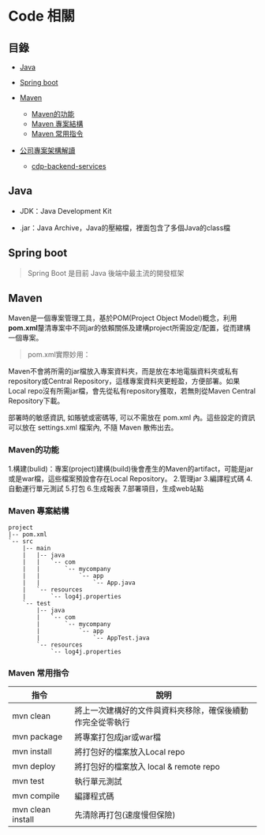 # Code 相關

## 目錄

* [Java](#Java)

* [Spring boot](#Spring-boot)

* [Maven](#Maven)

  * [Maven的功能](#Maven的功能)
  * [Maven 專案結構](#Maven-專案結構)
  * [Maven 常用指令](#Maven-常用指令)

* [公司專案架構解讀](#公司專案架構解讀)
  * [cdp-backend-services](#cdp-backend-services)

## Java

* JDK：Java Development Kit

* .jar：Java Archive，Java的壓縮檔，裡面包含了多個Java的class檔

## Spring boot

> Spring Boot 是目前 Java 後端中最主流的開發框架

## Maven

Maven是一個專案管理工具，基於POM(Project Object Model)概念，利用**pom.xml**釐清專案中不同jar的依賴關係及建構project所需設定/配置，從而建構一個專案。

> pom.xml實際妙用：

Maven不會將所需的jar檔放入專案資料夾，而是放在本地電腦資料夾或私有repository或Central Repository，這樣專案資料夾更輕盈，方便部署。如果Local repo沒有所需jar檔，會先從私有repository獲取，若無則從Maven Central Repository下載。

部署時的敏感資訊, 如賬號或密碼等, 可以不需放在 pom.xml 內。這些設定的資訊可以放在 settings.xml 檔案內, 不隨 Maven 散佈出去。

### Maven的功能

1.構建(bulid)：專案(project)建構(build)後會產生的Maven的artifact，可能是jar或是war檔，這些檔案預設會存在Local Repository。
2.管理jar
3.編譯程式碼
4.自動運行單元測試
5.打包
6.生成報表
7.部署項目，生成web站點

### Maven 專案結構

```
project
|-- pom.xml
`-- src
    |-- main
    |   |-- java
    |   |   `-- com
    |   |       `-- mycompany
    |   |           `-- app
    |   |               `-- App.java
    |   `-- resources
    |       `-- log4j.properties
    `-- test
        |-- java
        |   `-- com
        |       `-- mycompany
        |           `-- app
        |               `-- AppTest.java
        `-- resources
            `-- log4j.properties
```

### Maven 常用指令

| 指令 | 說明 |
| --- | --- |
| mvn clean | 將上一次建構好的文件與資料夾移除，確保後續動作完全從零執行 |
| mvn package | 將專案打包成jar或war檔 |
| mvn install | 將打包好的檔案放入Local repo |
| mvn deploy | 將打包好的檔案放入 local & remote repo |
| mvn test | 執行單元測試 |
| mvn compile | 編譯程式碼 |
| mvn clean install | 先清除再打包(速度慢但保險) |


